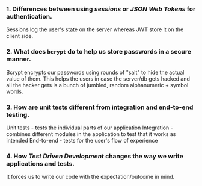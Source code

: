 ### 1. Differences between using _sessions_ or _JSON Web Tokens_ for authentication.

Sessions log the user's state on the server whereas JWT store it on the client side.

### 2. What does `bcrypt` do to help us store passwords in a secure manner.

Bcrypt encrypts our passwords using rounds of "salt" to hide the actual value of them. This helps the users in case the server/db gets hacked and all the hacker gets is a bunch of jumbled, random alphanumeric + symbol words.

### 3. How are unit tests different from integration and end-to-end testing.

Unit tests - tests the individual parts of our application
Integration - combines different modules in the application to test that it works as intended
End-to-end - tests for the user's flow of experience

### 4. How _Test Driven Development_ changes the way we write applications and tests.

It forces us to write our code with the expectation/outcome in mind.
